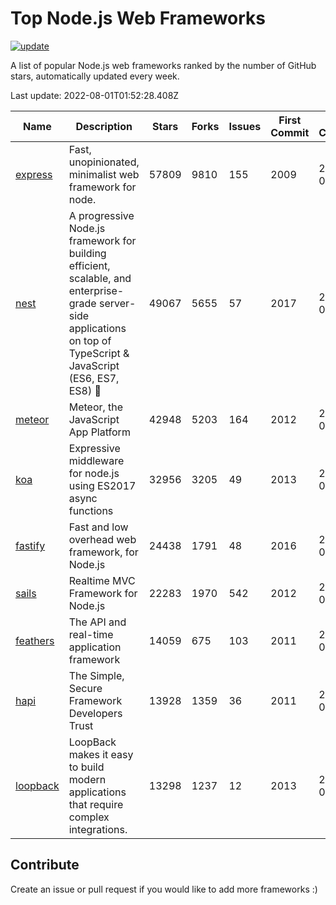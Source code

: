 # Top Node.js Web Frameworks

[![update](https://github.com/sunnysid3up/nodejs-web-frameworks/actions/workflows/update.yml/badge.svg)](https://github.com/sunnysid3up/nodejs-web-frameworks/actions/workflows/update.yml)

A list of popular Node.js web frameworks ranked by the number of GitHub stars, automatically updated every week.

Last update: 2022-08-01T01:52:28.408Z

| Name          | Description          | Stars                     | Forks          | Issues               | First Commit        | Last Commit         | Language          |
|---------------|----------------------|---------------------------|----------------|----------------------|---------------------|---------------------|-------------------|
| [express](https://github.com/expressjs/express) | Fast, unopinionated, minimalist web framework for node. | 57809 | 9810 | 155 | 2009 | 2022-07-31 | JS |
| [nest](https://github.com/nestjs/nest) | A progressive Node.js framework for building efficient, scalable, and enterprise-grade server-side applications on top of TypeScript & JavaScript (ES6, ES7, ES8) 🚀 | 49067 | 5655 | 57 | 2017 | 2022-07-31 | TS |
| [meteor](https://github.com/meteor/meteor) | Meteor, the JavaScript App Platform | 42948 | 5203 | 164 | 2012 | 2022-07-31 | JS |
| [koa](https://github.com/koajs/koa) | Expressive middleware for node.js using ES2017 async functions | 32956 | 3205 | 49 | 2013 | 2022-07-31 | JS |
| [fastify](https://github.com/fastify/fastify) | Fast and low overhead web framework, for Node.js | 24438 | 1791 | 48 | 2016 | 2022-08-01 | JS |
| [sails](https://github.com/balderdashy/sails) | Realtime MVC Framework for Node.js | 22283 | 1970 | 542 | 2012 | 2022-07-31 | JS |
| [feathers](https://github.com/feathersjs/feathers) | The API and real-time application framework | 14059 | 675 | 103 | 2011 | 2022-07-30 | TS |
| [hapi](https://github.com/hapijs/hapi) | The Simple, Secure Framework Developers Trust | 13928 | 1359 | 36 | 2011 | 2022-07-31 | JS |
| [loopback](https://github.com/strongloop/loopback) | LoopBack makes it easy to build modern applications that require complex integrations. | 13298 | 1237 | 12 | 2013 | 2022-07-30 | JS |

## Contribute 

Create an issue or pull request if you would like to add more frameworks :)